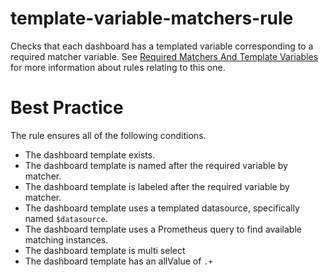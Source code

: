 # template-variable-matchers-rule
Checks that each dashboard has a templated variable corresponding to a required matcher variable. See [Required Matchers And Template Variables](../index.md#required-matchers-and-template-variables) for more information about rules relating to this one.

# Best Practice
The rule ensures all of the following conditions.

* The dashboard template exists.
* The dashboard template is named after the required variable by matcher.
* The dashboard template is labeled after the required variable by matcher.
* The dashboard template uses a templated datasource, specifically named `$datasource`.
* The dashboard template uses a Prometheus query to find available matching instances.
* The dashboard template is multi select
* The dashboard template has an allValue of `.+`

